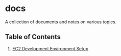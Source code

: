 # docs

A collection of documents and notes on various topics.

## Table of Contents

1. [EC2 Development Environment Setup](/docs/EC2_DEVENV.md)
